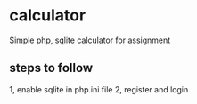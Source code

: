 # calculator

Simple php, sqlite calculator for assignment

## steps to follow

1, enable sqlite in php.ini file
2, register and login
